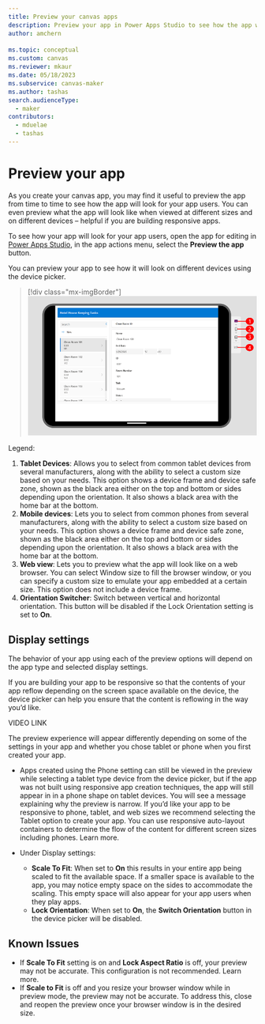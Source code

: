 ```yaml
---
title: Preview your canvas apps
description: Preview your app in Power Apps Studio to see how the app will look for your app users.
author: amchern

ms.topic: conceptual
ms.custom: canvas
ms.reviewer: mkaur
ms.date: 05/18/2023
ms.subservice: canvas-maker
ms.author: tashas
search.audienceType: 
  - maker
contributors:
  - mduelae
  - tashas
---
```

# Preview your app

As you create your canvas app, you may find it useful to preview the app from time to time to see how the app will look for your app users. You can even preview what the app will look like when viewed at different sizes and on different devices – helpful if you are building responsive apps.  

To see how your app will look for your app users, open the app for editing in [Power Apps Studio](https://create.powerapps.com), in the app actions menu, select the **Preview the app** button. 

You can preview your app to see how it will look on different devices using the device picker.  


> [!div class="mx-imgBorder"] 
> ![Preview your app.](media/studio/preview-app.png)

Legend: 
1. **Tablet Devices**: Allows you to select from common tablet devices from several manufacturers, along with the ability to select a custom size based on your needs. This option shows a device frame and device safe zone, shown as the black area either on the top and bottom or sides depending upon the orientation. It also shows a black area with the home bar at the bottom.  
2. **Mobile devices**: Lets you to select from common phones from several manufacturers, along with the ability to select a custom size based on your needs. This option shows a device frame and device safe zone, shown as the black area either on the top and bottom or sides depending upon the orientation. It also shows a black area with the home bar at the bottom. 
3. **Web view**: Lets you to preview what the app will look like on a web browser. You can select Window size to fill the browser window, or you can specify a custom size to emulate your app embedded at a certain size. This option does not include a device frame.  
4. **Orientation Switcher**: Switch between vertical and horizontal orientation. This button will be disabled if the Lock Orientation setting is set to **On**. 

## Display settings
The behavior of your app using each of the preview options will depend on the app type and selected display settings. 

If you are building your app to be responsive so that the contents of your app reflow depending on the screen space available on the device, the device picker can help you ensure that the content is reflowing in the way you’d like.  

VIDEO LINK

The preview experience will appear differently depending on some of the settings in your app and whether you chose tablet or phone when you first created your app.  

- Apps created using the Phone setting can still be viewed in the preview while selecting a tablet type device from the device picker, but if the app was not built using responsive app creation techniques, the app will still appear in in a phone shape on tablet devices. You will see a message explaining why the preview is narrow. If you’d like your app to be responsive to phone, tablet, and web sizes we recommend selecting the Tablet option to create your app. You can use responsive auto-layout containers to determine the flow of the content for different screen sizes including phones. Learn more.  

- Under Display settings:
   - **Scale To Fit**: When set to **On** this results in your entire app being scaled to fit the available space. If a smaller space is available to the app, you may notice empty space on the sides to accommodate the scaling. This empty space will also appear for your app users when they play apps.
  - **Lock Orientation**: When set to **On**, the **Switch Orientation** button in the device picker will be disabled.  

## Known Issues 

- If **Scale To Fit** setting is on and **Lock Aspect Ratio** is off, your preview may not be accurate. This configuration is not recommended. Learn more.  
- If **Scale to Fit** is off and you resize your browser window while in preview mode, the preview may not be accurate. To address this, close and reopen the preview once your browser window is in the desired size. 

